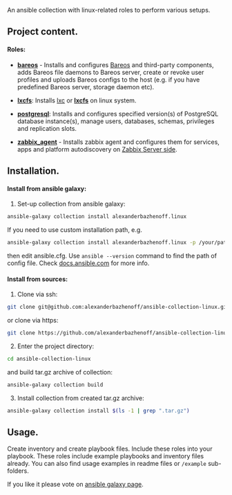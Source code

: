 An ansible collection with linux-related roles to perform various setups.


## Project content.

#### Roles:

- [**bareos**](roles/bareos/README.md) - Installs and configures [Bareos](https://www.bareos.com/) and third-party
components, adds Bareos file daemons to Bareos server, create or revoke user profiles and uploads Bareos configs to the
host (e.g. if you have predefined Bareos server, storage daemon etc).

- [**lxcfs**](roles/lxcfs/README.md): Installs [lxc](https://linuxcontainers.org/lxc/introduction/) or
[**lxcfs**](https://linuxcontainers.org/lxcfs/introduction/) on linux system.

- [**postgresql**](roles/postgresql/README.md): Installs and configures specified version(s) of PostgreSQL database
instance(s), manage users, databases, schemas, privileges and replication slots.

- [**zabbix_agent**](roles/zabbix_agent/README.md) - Installs zabbix agent and configures them for services,
apps and platform autodiscovery on
[Zabbix Server side](https://github.com/alexanderbazhenoff/ansible-collection-linux/tree/main/roles/zabbix_agent#setup-on-zabbix-server-side).




## Installation.

#### Install from ansible galaxy:

1. Set-up collection from ansible galaxy: 
```bash
ansible-galaxy collection install alexanderbazhenoff.linux
```
If you need to use custom installation path, e.g.
```bash
ansible-galaxy collection install alexanderbazhenoff.linux -p /your/path
```
then edit ansible.cfg. Use `ansible --version` command to find the path of config file. Check
[docs.ansible.com](https://docs.ansible.com/ansible/latest/user_guide/collections_using.html#installing-collections-with-ansible-galaxy)
for more info.

#### Install from sources:

1. Clone via ssh:
```bash
git clone git@github.com:alexanderbazhenoff/ansible-collection-linux.git
```
or clone via https:
```bash
git clone https://github.com/alexanderbazhenoff/ansible-collection-linux.git
```
2. Enter the project directory:
```bash
cd ansible-collection-linux
```
and build tar.gz archive of collection:
```bash
ansible-galaxy collection build
```
3. Install collection from created tar.gz archive:
```bash
ansible-galaxy collection install $(ls -1 | grep ".tar.gz")
```


## Usage.

Create inventory and create playbook files. Include these roles into your playbook. These roles include example
playbooks and inventory files already. You can also find usage examples in readme files or `/example` sub-folders.

If you like it please vote on [ansible galaxy page](https://galaxy.ansible.com/alexanderbazhenoff/linux).

